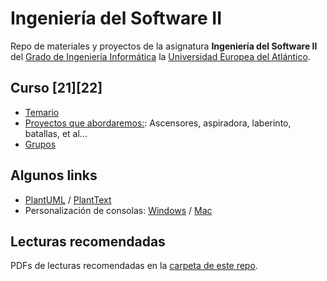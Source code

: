 # Ingeniería del Software II
Repo de materiales y proyectos de la asignatura **Ingeniería del Software II** del [Grado de Ingeniería Informática](https://www.uneatlantico.es/escuela-politecnica-superior/estudios-grado-oficial-en-ingenieria-informatica) la [Universidad Europea del Atlántico](https://www.uneatlantico.es). 

## Curso [21][22]
* [Temario](docs/temario.md)
* [Proyectos que abordaremos:](docs/proyectos.md): Ascensores, aspiradora, laberinto, batallas, et al...
* [Grupos](docs/grupos.md)

## Algunos links
* [PlantUML](http://www.plantuml.com) / [PlantText](http://www.planttext.com)
* Personalización de consolas: [Windows](https://www.hanselman.com/blog/my-ultimate-powershell-prompt-with-oh-my-posh-and-the-windows-terminal) / [Mac](https://ohmyposh.dev/docs/macos)
## Lecturas recomendadas
PDFs de lecturas recomendadas en la [carpeta de este repo](./lecturas/).

